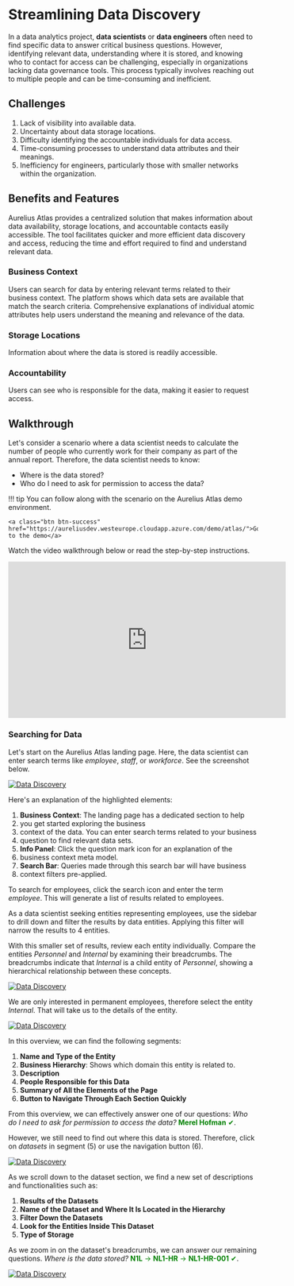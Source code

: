 # Streamlining Data Discovery

In a data analytics project, **data scientists** or **data engineers**
often need to find specific data to answer critical business questions.
However, identifying relevant data, understanding where it is stored, and
knowing who to contact for access can be challenging, especially in
organizations lacking data governance tools. This process typically
involves reaching out to multiple people and can be time-consuming
and inefficient.

## Challenges

1. Lack of visibility into available data.
2. Uncertainty about data storage locations.
3. Difficulty identifying the accountable individuals for data access.
4. Time-consuming processes to understand data attributes and their meanings.
5. Inefficiency for engineers, particularly those with smaller networks within the organization.

## Benefits and Features

Aurelius Atlas provides a centralized solution that makes information
about data availability, storage locations, and accountable contacts
easily accessible. The tool facilitates quicker and more efficient
data discovery and access, reducing the time and effort required to
find and understand relevant data.

### Business Context

Users can search for data by entering relevant terms related to their
business context. The platform shows which data sets are available that
match the search criteria. Comprehensive explanations of individual atomic
attributes help users understand the meaning and relevance of the data.

### Storage Locations

Information about where the data is stored is readily accessible.

### Accountability

Users can see who is responsible for the data, making it easier to request access.

## Walkthrough

Let's consider a scenario where a data scientist needs to calculate the number
of people who currently work for their company as part of the annual report.
Therefore, the data scientist needs to know:

- Where is the data stored?
- Who do I need to ask for permission to access the data?

!!! tip
    You can follow along with the scenario on the Aurelius Atlas demo environment.

    <a class="btn btn-success" href="https://aureliusdev.westeurope.cloudapp.azure.com/demo/atlas/">Go to the demo</a>

Watch the video walkthrough below or read the step-by-step instructions.

<iframe
    width="560"
    height="315"
    src="https://www.youtube-nocookie.com/embed/gt-NzPn5KCU?si=ASCaTPWaTLI8-8MO"
    title="YouTube video player"
    frameborder="0"
    allow="accelerometer; autoplay; clipboard-write; encrypted-media; gyroscope; picture-in-picture; web-share"
    referrerpolicy="strict-origin-when-cross-origin"
    allowfullscreen
>
</iframe>

### Searching for Data

Let's start on the Aurelius Atlas landing page. Here, the data scientist
can enter search terms like _employee_, _staff_, or _workforce_. See the
screenshot below.

[![Data Discovery](../img/screenshots/data-discovery/business-context.jpg)](../img/screenshots/data-discovery/business-context.jpg)

Here's an explanation of the highlighted elements:

1. **Business Context**: The landing page has a dedicated section to help
2. you get started exploring the business
3. context of the data. You can enter search terms related to your business
4. question to find relevant data sets.
5. **Info Panel**: Click the question mark icon for an explanation of the
6. business context meta model.
7. **Search Bar**: Queries made through this search bar will have business
8. context filters pre-applied.

To search for employees, click the search icon and enter the term _employee_.
This will generate a list of results related to employees.

As a data scientist seeking entities representing employees, use the sidebar to
drill down and filter the results by data entities. Applying this filter will
narrow the results to 4 entities.

With this smaller set of results, review each entity individually. Compare the
entities _Personnel_ and _Internal_ by examining their breadcrumbs. The breadcrumbs
indicate that _Internal_ is a child entity of _Personnel_, showing a hierarchical
relationship between these concepts.

[![Data Discovery](../img/screenshots/data-discovery/data-discovery-2.jpg)](../img/screenshots/data-discovery/data-discovery-2.jpg)

We are only interested in permanent employees, therefore select the entity
_Internal_. That will take us to the details of the entity.

[![Data Discovery](../img/screenshots/data-discovery/data-discovery-3.jpg)](../img/screenshots/data-discovery/data-discovery-3.jpg)

In this overview, we can find the following segments:

1. **Name and Type of the Entity**
2. **Business Hierarchy**: Shows which domain this entity is related to.
3. **Description**
4. **People Responsible for this Data**
5. **Summary of All the Elements of the Page**
6. **Button to Navigate Through Each Section Quickly**

From this overview, we can effectively answer one of our questions:
_Who do I need to ask for permission to access the data?_
<span style="color:green">**Merel Hofman** ✔</span>.

However, we still need to find out where this data is stored.
Therefore, click on _datasets_ in segment (5) or use the navigation button (6).

[![Data Discovery](../img/screenshots/data-discovery/data-discovery-5.jpg)](../img/screenshots/data-discovery/data-discovery-5.jpg)

As we scroll down to the dataset section, we find a new set of
descriptions and functionalities such as:

1. **Results of the Datasets**
2. **Name of the Dataset and Where It Is Located in the Hierarchy**
3. **Filter Down the Datasets**
4. **Look for the Entities Inside This Dataset**
5. **Type of Storage**

As we zoom in on the dataset's breadcrumbs, we can answer our
remaining questions. _Where is the data stored?_ <span style="color:green">
**N1L** -> **NL1-HR** -> **NL1-HR-001** ✔</span>.

[![Data Discovery](../img/screenshots/data-discovery/data-discovery-6.jpg)](../img/screenshots/data-discovery/data-discovery-6.jpg)

